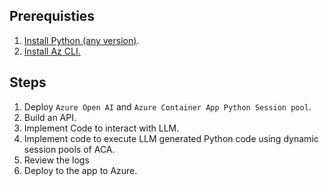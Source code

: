 ## Prerequisties
1. [Install Python (any version)](https://www.python.org/downloads/).
2. [Install Az CLI.]( https://learn.microsoft.com/en-us/cli/azure/install-azure-cli)

## Steps
1. Deploy `Azure Open AI` and `Azure Container App Python Session pool`.
2. Build an API.
3. Implement Code to interact with LLM.
4. Implement code to execute LLM generated Python code using dynamic session pools of ACA.
5. Review the logs
6. Deploy to the app to Azure.
